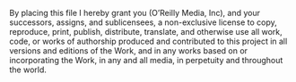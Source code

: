 By placing this file I hereby grant you (O’Reilly Media, Inc), and your
successors, assigns, and sublicensees, a non-exclusive license to
copy, reproduce, print, publish, distribute, translate, and otherwise
use all work, code, or works of authorship produced and contributed to
this project in all versions and editions of the Work, and in any
works based on or incorporating the Work, in any and all media, in
perpetuity and throughout the world.
